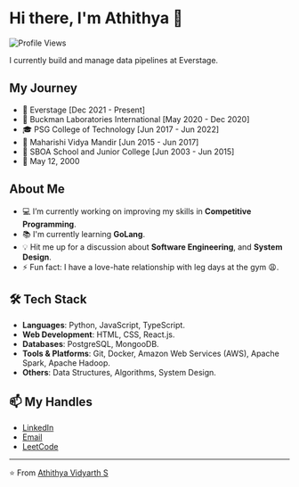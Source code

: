 # Hi there, I'm Athithya 👋

![Profile Views](https://komarev.com/ghpvc/?username=athithya12&color=blue)

I currently build and manage data pipelines at Everstage.

## My Journey

- 💼 Everstage [Dec 2021 - Present]
- 💼 Buckman Laboratories International [May 2020 - Dec 2020]
- 🎓 PSG College of Technology [Jun 2017 - Jun 2022]
- 🎒 Maharishi Vidya Mandir [Jun 2015 - Jun 2017]
- 🎒 SBOA School and Junior College [Jun 2003 - Jun 2015]
- 🎂 May 12, 2000

## About Me

- 💻 I’m currently working on improving my skills in **Competitive Programming**.
- 📚 I'm currently learning **GoLang**.
- 💡 Hit me up for a discussion about **Software Engineering**, and **System Design**.
- ⚡ Fun fact: I have a love-hate relationship with leg days at the gym 😩.

## 🛠️ Tech Stack

- **Languages**: Python, JavaScript, TypeScript.
- **Web Development**: HTML, CSS, React.js.
- **Databases**: PostgreSQL, MongooDB.
- **Tools & Platforms**: Git, Docker, Amazon Web Services (AWS), Apache Spark, Apache Hadoop.
- **Others**: Data Structures, Algorithms, System Design.

<!--
## 📈 GitHub Stats

![Athithya's GitHub Stats](https://github-readme-stats.vercel.app/api?username=athithya12&show_icons=true&theme=radical)
-->

## 📫 My Handles

- [LinkedIn](https://www.linkedin.com/in/athithya-vidyarth/)
- [Email](mailto:avidyarth@gmail.com)
- [LeetCode](https://leetcode.com/u/avidyarth12/)

<!--
![GitHub Streak](https://github-readme-streak-stats.herokuapp.com/?user=yourusername&theme=radical)
-->

---

⭐️ From [Athithya Vidyarth S](https://github.com/athithya12)
